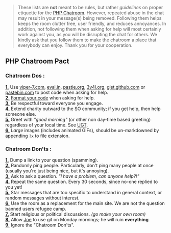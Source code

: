 > These lists are **not** meant to be rules, but rather *guidelines* on proper etiquette for the [PHP Chatroom](http://chat.stackoverflow.com/rooms/11/php). However, repeated abuse in the chat may result in your message(s) being removed. Following them helps keeps the room clutter free, user friendly, and reduces annoyances. In addition, not following them when asking for help will most certainly work against you, as you will be disrupting the chat for others. We kindly ask that you follow them to make the chatroom a place that everybody can enjoy. Thank you for your cooperation.

## PHP Chatroom Pact

### Chatroom Dos :
<a name='do-1' href='#do-1'>**1.**</a> Use [viper-7.com](http://codepad.viper-7.com), [eval.in](http://eval.in), [pastie.org](http://pastie.org/), [3v4l.org](http://3v4l.org/), [gist.github.com](https://gist.github.com/) or [pastebin.com](http://pastebin.com/) to post code when asking for help.<br>
<a name='do-2' href='#do-2'>**2.**</a> [Format your code](http://chat.stackoverflow.com/faq#formatting) when asking for help.<br>
<a name='do-3' href='#do-3'>**3.**</a> Be respectful toward everyone you engage.<br>
<a name='do-4' href='#do-4'>**4.**</a> Extend charity outward to the SO community; if you get help, then help someone else.<br>
<a name='do-5' href='#do-5'>**5.**</a> Greet with *"good morning"* (or other non day-time based greeting) regardless of your local time. See [UGT](http://www.total-knowledge.com/~ilya/mips/ugt.html).<br>
<a name='do-6' href='#do-6'>**6.**</a> *Large* images (includes animated GIFs), should be un-markdowned by appending `?x` to file extension.<br>

### Chatroom Don'ts :
<a name='dont-1' href='#dont-1'>**1.**</a> Dump a link to your question (spamming).<br>
<a name='dont-2' href='#dont-2'>**2.**</a> Randomly ping people. Particularly, don't ping many people at once (usually you're just being nice, but it's annoying).<br>
<a name='dont-3' href='#dont-3'>**3.**</a> Ask to ask a question. *"I have a problem, can anyone help?!"*<br>
<a name='dont-4' href='#dont-4'>**4.**</a> Repeat the same question. Every 30 seconds, since no-one replied to you yet!<br>
<a name='dont-5' href='#dont-5'>**5.**</a> Star messages that are too specific to understand in general context, or random messages without interest.<br>
<a name='dont-6' href='#dont-6'>**6.**</a> Use the room as a replacement for the main site. We are not the question banned users refugee camp.<br>
<a name='dont-7' href='#dont-7'>**7.**</a> Start religious or political discussions. *(go make your own room)*<br>
<a name='dont-8' href='#dont-8'>**8.**</a> Allow <a href="http://chat.stackoverflow.com/users/1658631/joe-watkins">Joe</a> to use git on Monday mornings; he will ruin **everything**<br>
<a name='dont-9' href='#dont-9'>**9.**</a> Ignore the "Chatroom Don'ts".<br>


<!-- don't remove below. It's so the page is long enough that scrolling to tiem 
using #anchor will be able to scroll directly to even last item. If you know of
a better way to do this, please edit. -->

<br><br><br><br><br><br><br><br><br><br><br><br><br><br><br><br><br><br><br><br>

